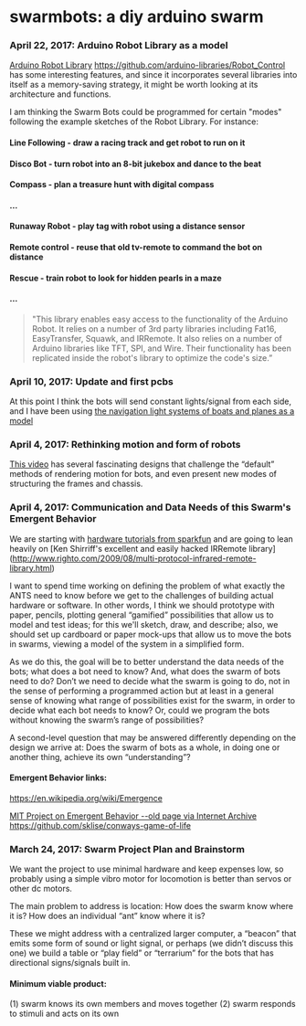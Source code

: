 # swarmbots: a diy arduino swarm



### April 22, 2017: Arduino Robot Library as a model

[Arduino Robot Library](https://www.arduino.cc/en/Reference/RobotLibrary) https://github.com/arduino-libraries/Robot_Control has some interesting features, and since it incorporates several libraries into itself as a memory-saving strategy, it might be worth looking at its architecture and functions.  

I am thinking the Swarm Bots could be programmed for certain "modes" following the example sketches of the Robot Library.  For instance: 

#### Line Following - draw a racing track and get robot to run on it
#### Disco Bot - turn robot into an 8-bit jukebox and dance to the beat
#### Compass - plan a treasure hunt with digital compass
#### ...
#### Runaway Robot - play tag with robot using a distance sensor
#### Remote control - reuse that old tv-remote to command the bot on distance
#### Rescue - train robot to look for hidden pearls in a maze
#### ...
> "This library enables easy access to the functionality of the Arduino Robot. It relies on a number of 3rd party libraries 
> including Fat16, EasyTransfer, Squawk, and IRRemote. It also relies on a number of Arduino libraries like TFT, SPI, and Wire. 
> Their functionality has been replicated inside the robot's library to optimize the code's size.”


### April 10, 2017: Update and first pcbs

At this point I think the bots will send constant lights/signal from each side, and I have been using [the navigation light systems of boats and planes as a model](https://en.wikipedia.org/wiki/Navigation_light)

### April 4, 2017: Rethinking motion and form of robots

[This video](https://vimeo.com/173159398) has several fascinating designs that challenge the “default” methods of rendering motion for bots, and even present new modes of structuring the frames and chassis.

### April 4, 2017: Communication and Data Needs of this Swarm's Emergent Behavior 

We are starting with [hardware tutorials from sparkfun](https://learn.sparkfun.com/tutorials/ir-control-kit-hookup-guide) and are going to lean heavily on [Ken Shirriff's excellent and easily hacked IRRemote library]
(http://www.righto.com/2009/08/multi-protocol-infrared-remote-library.html)

I want to spend time working on defining the problem of what exactly the ANTS need to know before we get to the challenges of building actual hardware or software.  In other words, I think we should prototype with paper, pencils, plotting general “gamified” possibilities that allow us to model and test ideas; for this we'll sketch, draw, and describe; also, we should set up cardboard or paper mock-ups that allow us to move the bots in swarms, viewing a model of the system in a simplified form.  

As we do this, the goal will be to better understand the data needs of the bots;  what does a bot need to know?  And, what does the swarm of bots need to do?  Don’t we need to decide what the swarm is going to do, not in the sense of performing a programmed action but at least in a general sense of knowing what range of possibilities exist for the swarm, in order to decide what each bot needs to know?  Or, could we program the bots without knowing the swarm’s range of possibilities? 

A second-level question that may be answered differently depending on the design we arrive at:  Does the swarm of bots as a whole, in doing one or another thing, achieve its own “understanding”?   

#### Emergent Behavior links: 
https://en.wikipedia.org/wiki/Emergence

[MIT Project on Emergent Behavior --old page via Internet Archive](https://tinyurl.com/contents-emergence)
https://github.com/sklise/conways-game-of-life


### March 24, 2017: Swarm Project Plan and Brainstorm

We want the project to use minimal hardware and keep expenses low, so probably using a simple vibro motor for locomotion is better than servos or other dc motors.

The main problem to address is location:
How does the swarm know where it is? 
How does an individual “ant” know where it is? 

These we might address with a centralized larger computer, a “beacon” that emits some form of sound or light signal, or perhaps (we didn’t discuss this one) we build a table or “play field” or “terrarium” for the bots that has directional signs/signals built in.  

#### Minimum viable product: 
(1) swarm knows its own members and moves together 
(2) swarm responds to stimuli and acts on its own
